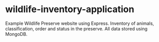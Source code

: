 # wildlife-inventory-application
Example Wildlife Preserve website using Express. Inventory of animals, classification, order and status in the preserve. All data stored using MongoDB.
